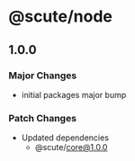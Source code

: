 # @scute/node

## 1.0.0

### Major Changes

- initial packages major bump

### Patch Changes

- Updated dependencies
  - @scute/core@1.0.0
